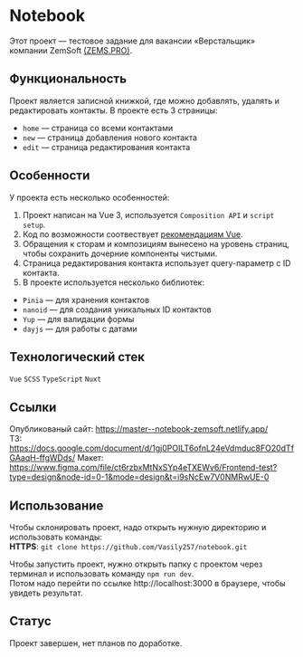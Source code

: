# Notebook
Этот проект — тестовое задание для вакансии «Верстальщик» компании ZemSoft [(ZEMS.PRO)](https://zems.pro//).

## Функциональность
Проект является записной книжкой, где можно добавлять, удалять и редактировать контакты. В проекте есть 3 страницы:
- `home` — страница со всеми контактами
- `new` — страница добавления нового контакта
- `edit` — страница редактирования контакта

## Особенности
У проекта есть несколько особенностей:
1. Проект написан на Vue 3, используется `Composition API` и `script setup`.
2. Код по возможности соотвествует [рекомендациям Vue](https://v3.ru.vuejs.org/ru/style-guide/).
3. Обращения к сторам и композициям вынесено на уровень страниц, чтобы сохранить дочерние компоненты чистыми.
4. Страница редактирования контакта использует query-параметр с ID контакта. 
5. В проекте используется несколько библиотек:
- `Pinia` — для хранения контактов
- `nanoid` — для создания уникальных ID контактов
- `Yup` — для валидации формы
- `dayjs` — для работы с датами


## Технологический стек
`Vue` `SCSS` `TypeScript` `Nuxt`

## Ссылки
Опубликованый сайт: https://master--notebook-zemsoft.netlify.app/  
ТЗ: https://docs.google.com/document/d/1gj0POILT6ofnL24eVdmduc8FO20dTfGAaqH-ffgWDds/
Макет: https://www.figma.com/file/ct6rzbxMtNxSYp4eTXEWv6/Frontend-test?type=design&node-id=0-1&mode=design&t=i9sNcEw7V0NMRwUE-0  

## Использование
Чтобы склонировать проект, надо открыть нужную директорию и использовать команды:  
**HTTPS**: `git clone https://github.com/Vasily257/notebook.git`  

Чтобы запустить проект, нужно открыть папку с проектом через терминал и использовать команду `npm run dev`.    
Потом надо перейти по ссылке http://localhost:3000 в браузере, чтобы увидеть результат.

## Статус
Проект завершен, нет планов по доработке.
